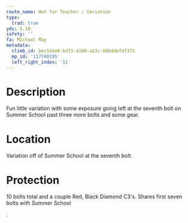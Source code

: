 ```yaml
---
route_name: Hot for Teacher / Variation
type:
  trad: true
yds: 5.10-
safety: ''
fa: Michael May
metadata:
  climb_id: bec1dde0-bd73-4100-a23c-80bddefdf375
  mp_id: '117740195'
  left_right_index: '11'
---
```

# Description
Fun little variation with some exposure going left at the seventh bolt on Summer School past three more bolts and some gear.

# Location
Variation off of Summer School at the seventh bolt.

# Protection
10 bolts total and a couple Red, Black Diamond C3's. Shares first seven bolts with Summer School

.

